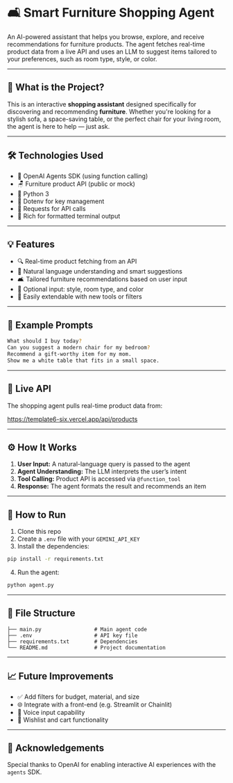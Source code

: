 # 🛋️ Smart Furniture Shopping Agent

An AI-powered assistant that helps you browse, explore, and receive recommendations for furniture products. The agent fetches real-time product data from a live API and uses an LLM to suggest items tailored to your preferences, such as room type, style, or color.

---

## 📌 What is the Project?

This is an interactive **shopping assistant** designed specifically for discovering and recommending **furniture**. Whether you're looking for a stylish sofa, a space-saving table, or the perfect chair for your living room, the agent is here to help — just ask.

---

## 🛠️ Technologies Used

* 🧠 OpenAI Agents SDK (using function calling)
* 🪑 Furniture product API (public or mock)
* 🐍 Python 3
* 🌿 Dotenv for key management
* 🔧 Requests for API calls
* 💬 Rich for formatted terminal output

---

## 💡 Features

* 🔍 Real-time product fetching from an API
* 🤖 Natural language understanding and smart suggestions
* 🛋️ Tailored furniture recommendations based on user input
* 🎨 Optional input: style, room type, and color
* 🧪 Easily extendable with new tools or filters

---

## 💬 Example Prompts

```bash
What should I buy today?
Can you suggest a modern chair for my bedroom?
Recommend a gift-worthy item for my mom.
Show me a white table that fits in a small space.
```
---

## 📡 Live API

The shopping agent pulls real-time product data from:

https://template6-six.vercel.app/api/products

---

## ⚙️ How It Works

1. **User Input:** A natural-language query is passed to the agent
2. **Agent Understanding:** The LLM interprets the user’s intent
3. **Tool Calling:** Product API is accessed via `@function_tool`
4. **Response:** The agent formats the result and recommends an item

---

## 🚀 How to Run

1. Clone this repo
2. Create a `.env` file with your `GEMINI_API_KEY`
3. Install the dependencies:

```bash
pip install -r requirements.txt
```

4. Run the agent:

```bash
python agent.py
```

---

## 🧩 File Structure

```
├── main.py                 # Main agent code
├── .env                    # API key file
├── requirements.txt        # Dependencies
└── README.md               # Project documentation
```

---

## 📈 Future Improvements

* ✅ Add filters for budget, material, and size
* 🌐 Integrate with a front-end (e.g. Streamlit or Chainlit)
* 🎤 Voice input capability
* 🛒 Wishlist and cart functionality

---

## 🙌 Acknowledgements

Special thanks to OpenAI for enabling interactive AI experiences with the `agents` SDK.
